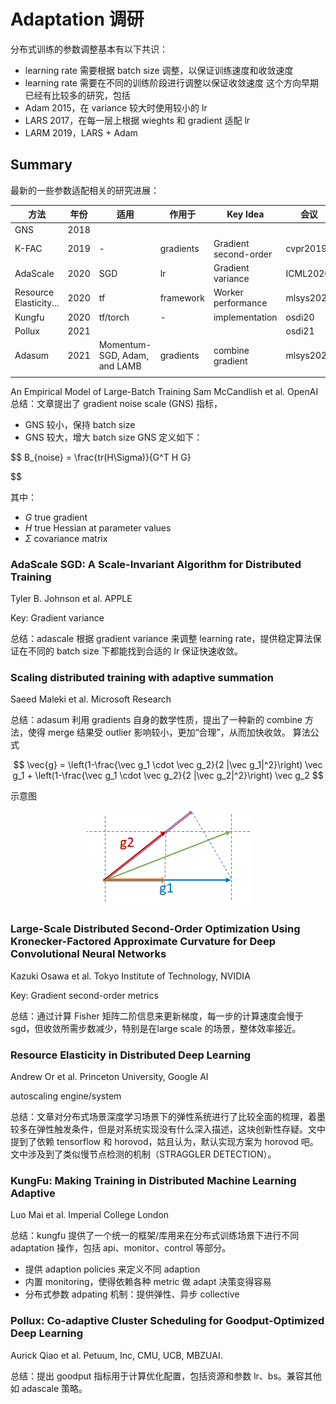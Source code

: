 # Adaptation 调研

分布式训练的参数调整基本有以下共识：
* learning rate 需要根据 batch size 调整，以保证训练速度和收敛速度
* learning rate 需要在不同的训练阶段进行调整以保证收敛速度
这个方向早期已经有比较多的研究，包括
* Adam 2015，在 variance 较大时使用较小的 lr
* LARS 2017，在每一层上根据 wieghts 和 gradient 适配 lr
* LARM 2019，LARS + Adam

## Summary
最新的一些参数适配相关的研究进展：

| 方法 | 年份 | 适用 | 作用于 | Key Idea | 会议 | 开源 |
| --- | --- | --- | --- | --- | --- | --- |
| GNS | 2018 | | | | |  |
| K-FAC | 2019 | - | gradients | Gradient second-order | cvpr2019 |  |
| AdaScale | 2020 | SGD | lr | Gradient variance | ICML2020 |  |
| Resource Elasticity...  | 2020 | tf | framework | Worker performance | mlsys2020 |  |
| Kungfu | 2020 | tf/torch | - | implementation | osdi20 | [KungFu](https://github.com/lsds/KungFu) |
| Pollux | 2021 | | | | osdi21 | [adaptdl](https://github.com/petuum/adaptdl) |
| Adasum | 2021 | Momentum-SGD, Adam, and LAMB | gradients | combine gradient | mlsys2021 | [horovod](https://github.com/horovod/horovod) |
| | | | | | |  |

An Empirical Model of Large-Batch Training
Sam McCandlish et al. OpenAI
总结：文章提出了 gradient noise scale (GNS) 指标，
* GNS 较小，保持 batch size
* GNS 较大，增大 batch size
GNS 定义如下：

$$
B_{noise} = \frac{tr(H\Sigma)}{G^T H G}

$$

其中：
* $G$ true gradient
* $H$ true Hessian at parameter values
* $\Sigma$  covariance matrix

### AdaScale SGD: A Scale-Invariant Algorithm for Distributed Training
Tyler B. Johnson et al. APPLE

Key: Gradient variance

总结：adascale 根据 gradient variance 来调整 learning rate，提供稳定算法保证在不同的 batch size 下都能找到合适的 lr 保证快速收敛。

### Scaling distributed training with adaptive summation
Saeed Maleki et al. Microsoft Research

总结：adasum 利用 gradients 自身的数学性质，提出了一种新的 combine 方法，使得 merge 结果受 outlier 影响较小，更加“合理”，从而加快收敛。
算法公式

$$
\vec{g} =
\left(1-\frac{\vec g_1 \cdot \vec g_2}{2 |\vec g_1|^2}\right) \vec g_1
+
\left(1-\frac{\vec g_1 \cdot \vec g_2}{2 |\vec g_2|^2}\right) \vec g_2
$$

示意图

<p align="center"> <img src="./assets/adasum.png" /> </p>


### Large-Scale Distributed Second-Order Optimization Using Kronecker-Factored Approximate Curvature for Deep Convolutional Neural Networks
Kazuki Osawa et al. Tokyo Institute of Technology, NVIDIA

Key: Gradient second-order metrics

总结：通过计算 Fisher 矩阵二阶信息来更新梯度，每一步的计算速度会慢于sgd，但收敛所需步数减少，特别是在large scale 的场景，整体效率接近。

### Resource Elasticity in Distributed Deep Learning
Andrew Or et al. Princeton University, Google AI

autoscaling engine/system

总结：文章对分布式场景深度学习场景下的弹性系统进行了比较全面的梳理，着墨较多在弹性触发条件，但是对系统实现没有什么深入描述，这块创新性存疑。文中提到了依赖 tensorflow 和 horovod，姑且认为，默认实现方案为 horovod 吧。
文中涉及到了类似慢节点检测的机制（STRAGGLER DETECTION）。

### KungFu: Making Training in Distributed Machine Learning Adaptive
Luo Mai et al. Imperial College London

总结：kungfu 提供了一个统一的框架/库用来在分布式训练场景下进行不同 adaptation 操作，包括 api、monitor、control 等部分。
* 提供 adaption policies 来定义不同 adaption
* 内置 monitoring，使得依赖各种 metric 做 adapt 决策变得容易
* 分布式参数 adpating 机制：提供弹性、异步 collective

### Pollux: Co-adaptive Cluster Scheduling for Goodput-Optimized Deep Learning
Aurick Qiao et al. Petuum, Inc, CMU, UCB, MBZUAI.

总结：提出 goodput 指标用于计算优化配置，包括资源和参数 lr、bs。兼容其他如 adascale 策略。

